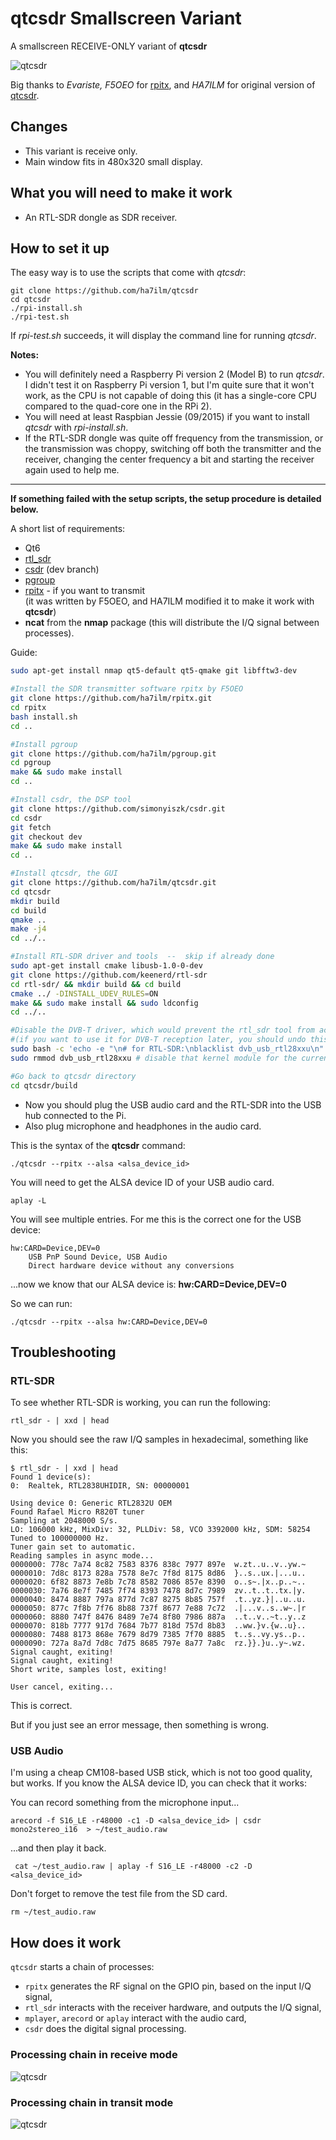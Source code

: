 # qtcsdr Smallscreen Variant

A smallscreen RECEIVE-ONLY variant of **qtcsdr**

![qtcsdr](/images/screenshot_new.png?raw=true)

Big thanks to *Evariste, F5OEO* for <a href="https://github.com/F5OEO/rpitx/">rpitx</a>, and *HA7ILM* for original version of [qtcsdr](https://github.com/ha7ilm/qtcsdr/).

## Changes

* This variant is receive only.
* Main window fits in 480x320 small display.

## What you will need to make it work
* An RTL-SDR dongle as SDR receiver.

## How to set it up

The easy way is to use the scripts that come with *qtcsdr*:

    git clone https://github.com/ha7ilm/qtcsdr
    cd qtcsdr
    ./rpi-install.sh
    ./rpi-test.sh

If *rpi-test.sh* succeeds, it will display the command line for running *qtcsdr*.

**Notes:**

* You will definitely need a Raspberry Pi version 2 (Model B) to run *qtcsdr*.<br />I didn't test it on Raspberry Pi version 1, but I'm quite sure that it won't work, as the CPU is not capable of doing this (it has a single-core CPU compared to the quad-core one in the RPi 2).
* You will need at least Raspbian Jessie (09/2015) if you want to install *qtcsdr* with *rpi-install.sh*. 
* If the RTL-SDR dongle was quite off frequency from the transmission, or the transmission was choppy, switching off both the transmitter and the receiver, changing the center frequency a bit and starting the receiver again used to help me.

---

**If something failed with the setup scripts, the setup procedure is detailed below.**

A short list of requirements:

* Qt6
* <a href="http://sdr.osmocom.org/trac/wiki/rtl-sdr">rtl_sdr</a>
* <a href="https://github.com/simonyiszk/csdr">csdr</a> (dev branch)
* <a href="https://github.com/ha7ilm/pgroup">pgroup</a>
* <a href="https://github.com/ha7ilm/rpitx">rpitx</a> - if you want to transmit<br />(it was written by F5OEO, and HA7ILM modified it to make it work with **qtcsdr**)
* **ncat** from the **nmap** package (this will distribute the I/Q signal between processes).

Guide:
```bash
sudo apt-get install nmap qt5-default qt5-qmake git libfftw3-dev

#Install the SDR transmitter software rpitx by F5OEO
git clone https://github.com/ha7ilm/rpitx.git
cd rpitx
bash install.sh
cd ..

#Install pgroup
git clone https://github.com/ha7ilm/pgroup.git
cd pgroup
make && sudo make install
cd ..

#Install csdr, the DSP tool
git clone https://github.com/simonyiszk/csdr.git
cd csdr
git fetch
git checkout dev
make && sudo make install
cd ..

#Install qtcsdr, the GUI
git clone https://github.com/ha7ilm/qtcsdr.git
cd qtcsdr
mkdir build
cd build
qmake ..
make -j4
cd ../..

#Install RTL-SDR driver and tools  --  skip if already done
sudo apt-get install cmake libusb-1.0-0-dev 
git clone https://github.com/keenerd/rtl-sdr
cd rtl-sdr/ && mkdir build && cd build
cmake ../ -DINSTALL_UDEV_RULES=ON
make && sudo make install && sudo ldconfig
cd ../..

#Disable the DVB-T driver, which would prevent the rtl_sdr tool from accessing the stick
#(if you want to use it for DVB-T reception later, you should undo this change):
sudo bash -c 'echo -e "\n# for RTL-SDR:\nblacklist dvb_usb_rtl28xxu\n" >> /etc/modprobe.d/blacklist.conf'
sudo rmmod dvb_usb_rtl28xxu # disable that kernel module for the current session

#Go back to qtcsdr directory
cd qtcsdr/build
```

* Now you should plug the USB audio card and the RTL-SDR into the USB hub connected to the Pi. 
* Also plug microphone and headphones in the audio card.

This is the syntax of the **qtcsdr** command:

    ./qtcsdr --rpitx --alsa <alsa_device_id>

You will need to get the ALSA device ID of your USB audio card.

    aplay -L

You will see multiple entries. For me this is the correct one for the USB device:

    hw:CARD=Device,DEV=0
        USB PnP Sound Device, USB Audio
        Direct hardware device without any conversions

...now we know that our ALSA device is: **hw:CARD=Device,DEV=0**

So we can run:

    ./qtcsdr --rpitx --alsa hw:CARD=Device,DEV=0

## Troubleshooting

### RTL-SDR

To see whether RTL-SDR is working, you can run the following:

    rtl_sdr - | xxd | head
    
Now you should see the raw I/Q samples in hexadecimal, something like this:

    $ rtl_sdr - | xxd | head
    Found 1 device(s):
    0:  Realtek, RTL2838UHIDIR, SN: 00000001
    
    Using device 0: Generic RTL2832U OEM
    Found Rafael Micro R820T tuner
    Sampling at 2048000 S/s.
    LO: 106000 kHz, MixDiv: 32, PLLDiv: 58, VCO 3392000 kHz, SDM: 58254 
    Tuned to 100000000 Hz.
    Tuner gain set to automatic.
    Reading samples in async mode...
    0000000: 778c 7a74 8c82 7583 8376 838c 7977 897e  w.zt..u..v..yw.~
    0000010: 7d8c 8173 828a 7578 8e7c 7f8d 8175 8d86  }..s..ux.|...u..
    0000020: 6f82 8873 7e8b 7c78 8582 7086 857e 8390  o..s~.|x..p..~..
    0000030: 7a76 8e7f 7485 7f74 8393 7478 8d7c 7989  zv..t..t..tx.|y.
    0000040: 8474 8887 797a 877d 7c87 8275 8b85 757f  .t..yz.}|..u..u.
    0000050: 877c 7f8b 7f76 8b88 737f 8677 7e88 7c72  .|...v..s..w~.|r
    0000060: 8880 747f 8476 8489 7e74 8f80 7986 887a  ..t..v..~t..y..z
    0000070: 818b 7777 917d 7684 7b77 818d 757d 8b83  ..ww.}v.{w..u}..
    0000080: 7488 8173 868e 7679 8d79 7385 7f70 8885  t..s..vy.ys..p..
    0000090: 727a 8a7d 7d8c 7d75 8685 797e 8a77 7a8c  rz.}}.}u..y~.wz.
    Signal caught, exiting!
    Signal caught, exiting!
    Short write, samples lost, exiting!
    
    User cancel, exiting...

This is correct.

But if you just see an error message, then something is wrong.

### USB Audio

I'm using a cheap CM108-based USB stick, which is not too good quality, but works. 
If you know the ALSA device ID, you can check that it works:

You can record something from the microphone input...

    arecord -f S16_LE -r48000 -c1 -D <alsa_device_id> | csdr mono2stereo_i16  > ~/test_audio.raw

...and then play it back.

     cat ~/test_audio.raw | aplay -f S16_LE -r48000 -c2 -D <alsa_device_id>

Don't forget to remove the test file from the SD card.

    rm ~/test_audio.raw

## How does it work

`qtcsdr` starts a chain of processes:
* `rpitx` generates the RF signal on the GPIO pin, based on the input I/Q signal,
* `rtl_sdr` interacts with the receiver hardware, and outputs the I/Q signal,
* `mplayer`, `arecord` or `aplay` interact with the audio card,
* `csdr` does the digital signal processing.

### Processing chain in receive mode 
  
![qtcsdr](/images/qtcsdr-rx.png?raw=true)

### Processing chain in transit mode 

![qtcsdr](/images/qtcsdr-tx.png?raw=true)
